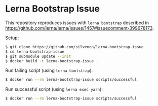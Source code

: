 # Lerna Bootstrap Issue

This repository reproduces issues with `lerna bootstrap` described in https://github.com/lerna/lerna/issues/1457#issuecomment-399678173.

Setup:

```sh
$ git clone https://github.com/silvenon/lerna-bootstrap-issue
$ cd lerna-bootstrap-issue
$ git submodule update --init
$ docker build -t lerna-bootstrap-issue .
```

Run failing script (using `lerna bootstrap`):

```sh
$ docker run --rm lerna-bootstrap-issue scripts/successful
```

Run successful script (using `lerna exec yarn`):

```sh
$ docker run --rm lerna-bootstrap-issue scripts/successful
```
